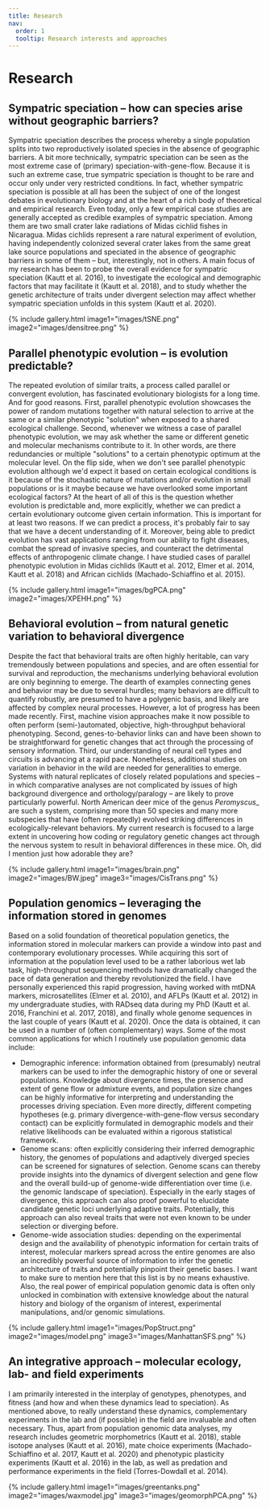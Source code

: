 ```yaml
---
title: Research
nav:
  order: 1
  tooltip: Research interests and approaches
---
```


# <i class="fas fa-dna"></i>Research

## Sympatric speciation – how can species arise without geographic barriers?

Sympatric speciation describes the process whereby a single population splits into two reproductively isolated species in the absence of geographic barriers. A bit more technically, sympatric speciation can be seen as the most extreme case of (primary) speciation-with-gene-flow. ​Because it is such an extreme case, true sympatric speciation is thought to be rare and occur only under very restricted conditions. In fact, whether sympatric speciation is possible at all has been the subject of one of the longest debates in evolutionary biology and at the heart of a rich body of theoretical and empirical research. Even today, only a few empirical case studies are generally accepted as credible examples of sympatric speciation. Among them are two small crater lake radiations of Midas cichlid fishes in Nicaragua. Midas cichlids represent a rare natural experiment of evolution, having independently colonized several crater lakes from the same great lake source populations and speciated in the absence of geographic barriers in some of them – but, interestingly, not in others. A main focus of my research has been to probe the overall evidence for sympatric speciation (Kautt et al. 2016), to investigate the ecological and demographic factors that may facilitate it (Kautt et al. 2018), and to study whether the genetic architecture of traits under divergent selection may affect whether sympatric speciation unfolds in this system (Kautt et al. 2020). 

{%
  include gallery.html 
  image1="images/tSNE.png"
  image2="images/densitree.png"
%}

## Parallel phenotypic evolution – is evolution predictable?

The repeated evolution of similar traits, a process called parallel or convergent evolution, has fascinated evolutionary biologists for a long time. And for good reasons. First, parallel phenotypic evolution showcases the power of random mutations together with natural selection to arrive at the same or a similar phenotypic "solution" when exposed to a shared ecological challenge. Second, whenever we witness a case of parallel phenotypic evolution, we may ask whether the same or different genetic and molecular mechanisms contribute to it. In other words, are there redundancies or multiple "solutions" to a certain phenotypic optimum at the molecular level. On the flip side, when we don't see parallel phenotypic evolution although we'd expect it based on certain ecological conditions is it because of the stochastic nature of mutations and/or evolution in small populations or is it maybe because we have overlooked some important ecological factors? At the heart of all of this is the question whether evolution is predictable and, more explicitly, whether we can predict a certain evolutionary outcome given certain information. This is important for at least two reasons. If we can predict a process, it's probably fair to say that we have a decent understanding of it. Moreover, being able to predict evolution has vast applications ranging from our ability to fight diseases, combat the spread of invasive species, and counteract the detrimental effects of anthropogenic climate change. I have studied cases of parallel phenotypic evolution in Midas cichlids (Kautt et al. 2012, Elmer et al. 2014, Kautt et al. 2018) and African cichlids (Machado-Schiaffino et al. 2015).  

{%
  include gallery.html 
  image1="images/bgPCA.png"
  image2="images/XPEHH.png"
%}

## Behavioral evolution – from natural genetic variation to behavioral divergence

Despite the fact that behavioral traits are often highly heritable, can vary tremendously between populations and species, and are often essential for survival and reproduction, the mechanisms underlying behavioral evolution are only beginning to emerge. The dearth of examples connecting genes and behavior may be due to several hurdles; many behaviors are difficult to quantify robustly, are presumed to have a polygenic basis, and likely are affected by complex neural processes. However, a lot of progress has been made recently. First, machine vision approaches make it now possible to often perform (semi-)automated, objective, high-throughput behavioral phenotyping. Second, genes-to-behavior links can and have been shown to be straightforward for genetic changes that act through the processing of sensory information. Third, our understanding of neural cell types and circuits is advancing at a rapid pace. Nonetheless, additional studies on variation in behavior in the wild are needed for generalities to emerge. Systems with natural replicates of closely related populations and species – in which comparative analyses are not complicated by issues of high background divergence and orthology/paralogy – are likely to prove particularly powerful. North American deer mice of the genus _Peromyscus__ are such a system, comprising more than 50 species and many more subspecies that have (often repeatedly) evolved striking differences in ecologically-relevant behaviors. My current research  is focused to a large extent in uncovering how coding or regulatory genetic changes act through the nervous system to result in behavioral differences in these mice. Oh, did I mention just how adorable they are?

{%
  include gallery.html 
  image1="images/brain.png"
  image2="images/BW.jpeg"
  image3="images/CisTrans.png"
%}

## Population genomics – leveraging the information stored in genomes

Based on a solid foundation of theoretical population genetics, the information stored in molecular markers can provide a window into past and contemporary evolutionary processes. While acquiring this sort of information at the population level used to be a rather laborious wet lab task, high-throughput sequencing methods have dramatically changed the pace of data generation and thereby revolutionized the field. I have personally experienced this rapid progression, having worked with mtDNA markers, microsatellites (Elmer et al. 2010), and AFLPs (Kautt et al. 2012) in my undergraduate studies, with RADseq data during my PhD (Kautt et al. 2016, Franchini et al. 2017, 2018), and finally whole genome sequences in the last couple of years (Kautt et al. 2020). Once the data is obtained, it can be used in a number of (often complementary) ways. Some of the most common applications for which I routinely use population genomic data include: 
- Demographic inference: information obtained from (presumably) neutral markers can be used to infer the demographic history of one or several populations. Knowledge about divergence times, the presence and extent of gene flow or admixture events, and population size changes can be highly informative for interpreting and understanding the processes driving speciation. Even more directly, different competing hypotheses (e.g. primary divergence-with-gene-flow versus secondary contact) can be explicitly formulated in demographic models and their relative likelihoods can be evaluated within a rigorous statistical framework. 
- Genome scans: often explicitly considering their inferred demographic history, the genomes of populations and adaptively diverged species can be screened for signatures of selection. Genome scans can thereby provide insights into the dynamics of divergent selection and gene flow and the overall build-up of genome-wide differentiation over time (i.e. the genomic landscape of speciation). Especially in the early stages of divergence, this approach can also proof powerful to elucidate candidate genetic loci underlying adaptive traits. Potentially, this approach can also reveal traits that were not even known to be under selection or diverging before. 
- Genome-wide association studies: depending on the experimental design and the availability of phenotypic information for certain traits of interest, molecular markers spread across the entire genomes are also an incredibly powerful source of information to infer the genetic architecture of traits and potentially pinpoint their genetic bases. 
I want to make sure to mention here that this list is by no means exhaustive. Also, the real power of empirical population genomic data is often only unlocked in combination with extensive knowledge about the natural history and biology of the organism of interest, experimental manipulations, and/or genomic simulations. 

{%
  include gallery.html 
  image1="images/PopStruct.png"
  image2="images/model.png"
  image3="images/ManhattanSFS.png"
%}


## An integrative approach – molecular ecology, lab- and field experiments

I am primarily interested in the interplay of genotypes, phenotypes, and fitness (and how and when these dynamics lead to speciation). As mentioned above, to really understand these dynamics, complementary experiments in the lab and (if possible) in the field are invaluable and often necessary. Thus, apart from population genomic data analyses, my research includes geometric morphometrics (Kautt et al. 2018), stable isotope analyses (Kautt et al. 2016), mate choice experiments (Machado-Schiaffino et al. 2017, Kautt et al. 2020) and phenotypic plasticity experiments (Kautt et al. 2016) in the lab, as well as predation and performance experiments in the field (Torres-Dowdall et al. 2014).

{%
  include gallery.html 
  image1="images/greentanks.png"
  image2="images/waxmodel.jpg"
  image3="images/geomorphPCA.png"
%}


